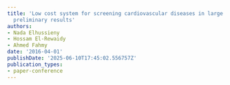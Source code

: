 ```yaml
---
title: 'Low cost system for screening cardiovascular diseases in large population:
  preliminary results'
authors:
- Nada Elhussieny
- Hossam El-Rewaidy
- Ahmed Fahmy
date: '2016-04-01'
publishDate: '2025-06-10T17:45:02.556757Z'
publication_types:
- paper-conference
---
```

